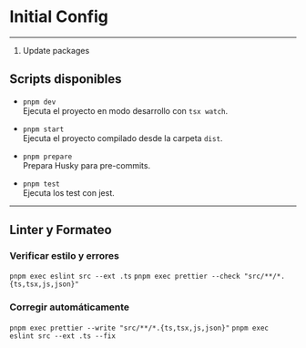 # Initial Config
---

1. Update packages


## Scripts disponibles

- `pnpm dev`  
Ejecuta el proyecto en modo desarrollo con `tsx watch`.

- `pnpm start`  
Ejecuta el proyecto compilado desde la carpeta `dist`.

- `pnpm prepare`  
Prepara Husky para pre-commits.

- `pnpm test`  
Ejecuta los test con jest.

---

## Linter y Formateo

### Verificar estilo y errores

`pnpm exec eslint src --ext .ts`
`pnpm exec prettier --check "src/**/*.{ts,tsx,js,json}"`

### Corregir automáticamente

`pnpm exec prettier --write "src/**/*.{ts,tsx,js,json}"`
`pnpm exec eslint src --ext .ts --fix`
